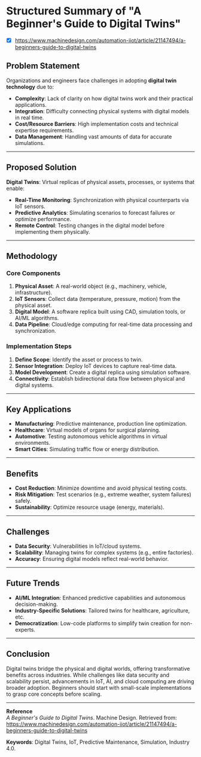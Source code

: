 # Structured Summary of "A Beginner's Guide to Digital Twins"

- [x] https://www.machinedesign.com/automation-iiot/article/21147494/a-beginners-guide-to-digital-twins
## **Problem Statement**  
Organizations and engineers face challenges in adopting **digital twin technology** due to:  
- **Complexity**: Lack of clarity on how digital twins work and their practical applications.  
- **Integration**: Difficulty connecting physical systems with digital models in real time.  
- **Cost/Resource Barriers**: High implementation costs and technical expertise requirements.  
- **Data Management**: Handling vast amounts of data for accurate simulations.  

---

## **Proposed Solution**  
**Digital Twins**: Virtual replicas of physical assets, processes, or systems that enable:  
- **Real-Time Monitoring**: Synchronization with physical counterparts via IoT sensors.  
- **Predictive Analytics**: Simulating scenarios to forecast failures or optimize performance.  
- **Remote Control**: Testing changes in the digital model before implementing them physically.  

---

## **Methodology**  
### **Core Components**  
1. **Physical Asset**: A real-world object (e.g., machinery, vehicle, infrastructure).  
2. **IoT Sensors**: Collect data (temperature, pressure, motion) from the physical asset.  
3. **Digital Model**: A software replica built using CAD, simulation tools, or AI/ML algorithms.  
4. **Data Pipeline**: Cloud/edge computing for real-time data processing and synchronization.  

### **Implementation Steps**  
1. **Define Scope**: Identify the asset or process to twin.  
2. **Sensor Integration**: Deploy IoT devices to capture real-time data.  
3. **Model Development**: Create a digital replica using simulation software.  
4. **Connectivity**: Establish bidirectional data flow between physical and digital systems.  

---

## **Key Applications**  
- **Manufacturing**: Predictive maintenance, production line optimization.  
- **Healthcare**: Virtual models of organs for surgical planning.  
- **Automotive**: Testing autonomous vehicle algorithms in virtual environments.  
- **Smart Cities**: Simulating traffic flow or energy distribution.  

---

## **Benefits**  
- **Cost Reduction**: Minimize downtime and avoid physical testing costs.  
- **Risk Mitigation**: Test scenarios (e.g., extreme weather, system failures) safely.  
- **Sustainability**: Optimize resource usage (energy, materials).  

---

## **Challenges**  
- **Data Security**: Vulnerabilities in IoT/cloud systems.  
- **Scalability**: Managing twins for complex systems (e.g., entire factories).  
- **Accuracy**: Ensuring digital models reflect real-world behavior.  

---

## **Future Trends**  
- **AI/ML Integration**: Enhanced predictive capabilities and autonomous decision-making.  
- **Industry-Specific Solutions**: Tailored twins for healthcare, agriculture, etc.  
- **Democratization**: Low-code platforms to simplify twin creation for non-experts.  

---

## **Conclusion**  
Digital twins bridge the physical and digital worlds, offering transformative benefits across industries. While challenges like data security and scalability persist, advancements in IoT, AI, and cloud computing are driving broader adoption. Beginners should start with small-scale implementations to grasp core concepts before scaling.  

---

**Reference**  
*A Beginner's Guide to Digital Twins*. Machine Design. Retrieved from:  
https://www.machinedesign.com/automation-iiot/article/21147494/a-beginners-guide-to-digital-twins  

**Keywords**: Digital Twins, IoT, Predictive Maintenance, Simulation, Industry 4.0.  